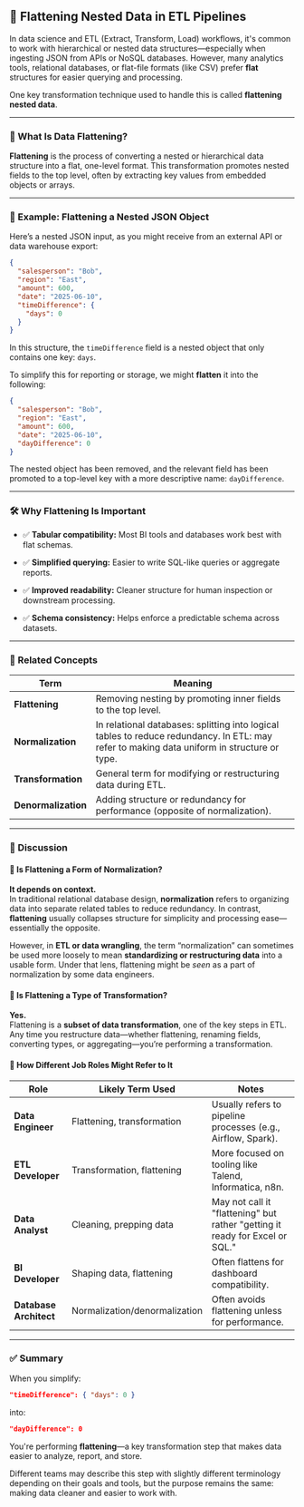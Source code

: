 ## 🧹 Flattening Nested Data in ETL Pipelines

In data science and ETL (Extract, Transform, Load) workflows, it's common to work with hierarchical or nested data structures—especially when ingesting JSON from APIs or NoSQL databases. However, many analytics tools, relational databases, or flat-file formats (like CSV) prefer **flat** structures for easier querying and processing.

One key transformation technique used to handle this is called **flattening nested data**.

---

### 🔁 What Is Data Flattening?

**Flattening** is the process of converting a nested or hierarchical data structure into a flat, one-level format. This transformation promotes nested fields to the top level, often by extracting key values from embedded objects or arrays.

---

### 🧩 Example: Flattening a Nested JSON Object

Here’s a nested JSON input, as you might receive from an external API or data warehouse export:

```json
{
  "salesperson": "Bob",
  "region": "East",
  "amount": 600,
  "date": "2025-06-10",
  "timeDifference": {
    "days": 0
  }
}
```

In this structure, the `timeDifference` field is a nested object that only contains one key: `days`.

To simplify this for reporting or storage, we might **flatten** it into the following:

```json
{
  "salesperson": "Bob",
  "region": "East",
  "amount": 600,
  "date": "2025-06-10",
  "dayDifference": 0
}
```

The nested object has been removed, and the relevant field has been promoted to a top-level key with a more descriptive name: `dayDifference`.

---

### 🛠️ Why Flattening Is Important

- ✅ **Tabular compatibility:** Most BI tools and databases work best with flat schemas.
    
- ✅ **Simplified querying:** Easier to write SQL-like queries or aggregate reports.
    
- ✅ **Improved readability:** Cleaner structure for human inspection or downstream processing.
    
- ✅ **Schema consistency:** Helps enforce a predictable schema across datasets.
    

---

### 🧠 Related Concepts

|Term|Meaning|
|---|---|
|**Flattening**|Removing nesting by promoting inner fields to the top level.|
|**Normalization**|In relational databases: splitting into logical tables to reduce redundancy. In ETL: may refer to making data uniform in structure or type.|
|**Transformation**|General term for modifying or restructuring data during ETL.|
|**Denormalization**|Adding structure or redundancy for performance (opposite of normalization).|

---

### 💬 Discussion

#### 🧮 Is Flattening a Form of Normalization?

**It depends on context.**  
In traditional relational database design, **normalization** refers to organizing data into separate related tables to reduce redundancy. In contrast, **flattening** usually collapses structure for simplicity and processing ease—essentially the opposite.

However, in **ETL or data wrangling**, the term “normalization” can sometimes be used more loosely to mean **standardizing or restructuring data** into a usable form. Under that lens, flattening might be _seen_ as a part of normalization by some data engineers.

#### 🔧 Is Flattening a Type of Transformation?

**Yes.**  
Flattening is a **subset of data transformation**, one of the key steps in ETL. Any time you restructure data—whether flattening, renaming fields, converting types, or aggregating—you’re performing a transformation.

#### 👥 How Different Job Roles Might Refer to It

|Role|Likely Term Used|Notes|
|---|---|---|
|**Data Engineer**|Flattening, transformation|Usually refers to pipeline processes (e.g., Airflow, Spark).|
|**ETL Developer**|Transformation, flattening|More focused on tooling like Talend, Informatica, n8n.|
|**Data Analyst**|Cleaning, prepping data|May not call it "flattening" but rather "getting it ready for Excel or SQL."|
|**BI Developer**|Shaping data, flattening|Often flattens for dashboard compatibility.|
|**Database Architect**|Normalization/denormalization|Often avoids flattening unless for performance.|

---

### ✅ Summary

When you simplify:

```json
"timeDifference": { "days": 0 }
```

into:

```json
"dayDifference": 0
```

You're performing **flattening**—a key transformation step that makes data easier to analyze, report, and store.

Different teams may describe this step with slightly different terminology depending on their goals and tools, but the purpose remains the same: making data cleaner and easier to work with.